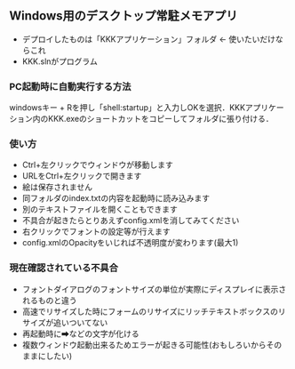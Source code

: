 ## Windows用のデスクトップ常駐メモアプリ
- デプロイしたものは「KKKアプリケーション」フォルダ <- 使いたいだけならこれ
- KKK.slnがプログラム


### PC起動時に自動実行する方法
windowsキー + Rを押し「shell:startup」と入力しOKを選択．KKKアプリケーション内のKKK.exeのショートカットをコピーしてフォルダに張り付ける．


### 使い方
- Ctrl+左クリックでウィンドウが移動します
- URLをCtrl+左クリックで開きます
- 絵は保存されません
- 同フォルダのindex.txtの内容を起動時に読み込みます
- 別のテキストファイルを開くこともできます
- 不具合が起きたらとりあえずconfig.xmlを消してみてください
- 右クリックでフォントの設定等が行えます
- config.xmlのOpacityをいじれば不透明度が変わります(最大1)




### 現在確認されている不具合

- フォントダイアログのフォントサイズの単位が実際にディスプレイに表示されるものと違う
- 高速でリサイズした時にフォームのリサイズにリッチテキストボックスのリサイズが追いついてない
- 再起動時に➡などの文字が化ける
- 複数ウィンドウ起動出来るためエラーが起きる可能性(おもしろいからそのままにしたい)

